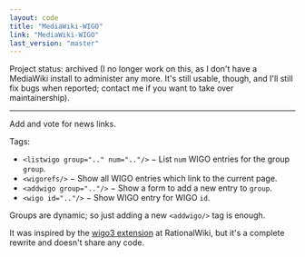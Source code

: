 ```yaml
---
layout: code
title: "MediaWiki-WIGO"
link: "MediaWiki-WIGO"
last_version: "master"
---
```


Project status: archived (I no longer work on this, as I don't have a MediaWiki
install to administer any more. It's still usable, though, and I'll still
fix bugs when reported; contact me if you want to take over maintainership).

-----------------------------------------

Add and vote for news links.

Tags:

- `<listwigo group=".." num=".."/>` − List `num` WIGO entries for the group
  `group`.
- `<wigorefs/>` − Show all WIGO entries which link to the current page.
- `<addwigo group=".."/>` − Show a form to add a new entry to `group`.
- `<wigo id=".."/>` − Show WIGO entry for WIGO `id`.

Groups are dynamic; so just adding a new `<addwigo/>` tag is enough.

It was inspired by the [wigo3 extension](http://rationalwiki.org/wiki/User:Nx/Extensions)
at RationalWiki, but it's a complete rewrite and doesn't share any code.
